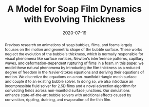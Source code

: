 ---
title: A Model for Soap Film Dynamics with Evolving Thickness

authors:
  - name: Ishida, Sadashige
    affiliations: [1]
    url: https://sadashigeishida.bitbucket.io/index.html
  - name: Synak, Peter
    affiliations: [1]
  - name: Narita, Fumiya
  - name: Hachisuka, Toshiya
    affiliations: [2]
    url: http://www.ci.i.u-tokyo.ac.jp/~hachisuka/
  - name: Wojtan, Chris
    affiliations: [1]
    url: https://pub.ista.ac.at/~wojtan/

affiliations:
  - name: IST Austria
    url: https://ist.ac.at
  - name: University of Tokyo
    url: https://www.u-tokyo.ac.jp/en/

publication: ACM Transactions on Graphics (Siggraph 2020)
date: 2020-07-19

bibtex: |
  @article{isnhw2020soapfilm_with_thickness,
    author    = {Sadashige Ishida and Peter Synak and Fumiya Narita and Toshiya Hachisuka and Chris Wojtan}
    title     = {A Model for Soap Film Dynamics with Evolving Thickness},
    journal   = {ACM Trans. on Graphics},
    number    = {4},
    volume    = {39},
    year      = {2020},
    pages     = {31:1--31:11},
    articleno = 31,
    url       = {http://dx.doi.org/10.1145/3386569.3392405},
    doi       = {10.1145/3386569.3392405},
    publisher = {ACM}
  }


grp: wojtan
paper: https://sadashigeishida.bitbucket.io/soapfilm_with_thickness/soapfilm_with_thickness.pdf
project: https://sadashigeishida.bitbucket.io/soapfilm_with_thickness/index.html
code: https://github.com/sdsgisd/DynamicSoapfilmsWithEvolvingThickness
doi: https://doi.org/10.1145/3386569.3392405

abstract: |
  Previous research on animations of soap bubbles, films, and foams largely focuses on the motion and geometric shape of the bubble surface. These works neglect the evolution of the bubble's thickness, which is normally responsible for visual phenomena like surface vortices, Newton's interference patterns, capillary waves, and deformation-dependent rupturing of films in a foam. In this paper, we model these natural phenomena by introducing the film thickness as a reduced degree of freedom in the Navier-Stokes equations and deriving their equations of motion. We discretize the equations on a non-manifold triangle mesh surface and couple it to an existing bubble solver. In doing so, we also introduce an incompressible fluid solver for 2.5D films and a novel advection algorithm for convecting fields across non-manifold surface junctions. Our simulations enhance state-of-the-art bubble solvers with additional effects caused by convection, rippling, draining, and evaporation of the thin film.


teaser:
  caption: |

  images:
  - url: bubbles_reprimg.png
    alt: representative image

---
